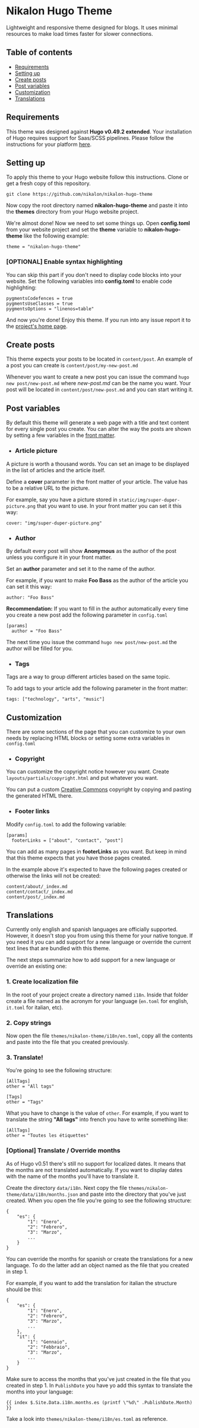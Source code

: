 # Nikalon Hugo Theme
Lightweight and responsive theme designed for blogs. It uses minimal resources to make load times faster for slower connections.

## Table of contents
* [Requirements](#requirements)
* [Setting up](#setting-up)
* [Create posts](#create-posts)
* [Post variables](#post-variables)
* [Customization](#customization)
* [Translations](#translations)

## Requirements
This theme was designed against **Hugo v0.49.2 extended**. Your installation of Hugo requires support for Saas/SCSS pipelines. Please follow the instructions for your platform [here](https://gohugo.io/getting-started/installing/).

## Setting up
To apply this theme to your Hugo website follow this instructions. Clone or get a fresh copy of this repository.

```
git clone https://github.com/nikalon/nikalon-hugo-theme
```

Now copy the root directory named **nikalon-hugo-theme** and paste it into the **themes** directory from your Hugo website project.

We're almost done! Now we need to set some things up. Open **config.toml** from your website project and set the **theme** variable to **nikalon-hugo-theme** like the following example:

```
theme = "nikalon-hugo-theme"
```

### [OPTIONAL] Enable syntax highlighting
You can skip this part if you don't need to display code blocks into your website. Set the following variables into **config.toml** to enable code highlighting:
```
pygmentsCodefences = true
pygmentsUseClasses = true
pygmentsOptions = "linenos=table"
```

And now you're done! Enjoy this theme. If you run into any issue report it to the [project's home page](https://github.com/nikalon/nikalon-hugo-theme/issues).

## Create posts
This theme expects your posts to be located in `content/post`. An example of a post you can create is `content/post/my-new-post.md`

Whenever you want to create a new post you can issue the command `hugo new post/new-post.md` where *new-post.md* can be the name you want. Your post will be located in `content/post/new-post.md` and you can start writing it.

## Post variables
By default this theme will generate a web page with a title and text content for every single post you create. You can alter the way the posts are shown by setting a few variables in the [front matter](https://gohugo.io/content-management/front-matter).

* ### Article picture
A picture is worth a thousand words. You can set an image to be displayed in the list of articles and the article itself.

Define a **cover** parameter in the front matter of your article. The value has to be a relative URL to the picture.

For example, say you have a picture stored in `static/img/super-duper-picture.png` that you want to use. In your front matter you can set it this way:

```
cover: "img/super-duper-picture.png"
```

* ### Author
By default every post will show **Anonymous** as the author of the post unless you configure it in your front matter.

Set an **author** parameter and set it to the name of the author.

For example, if you want to make **Foo Bass** as the author of the article you can set it this way:

```
author: "Foo Bass"
```

**Recommendation:** If you want to fill in the author automatically every time you create a new post add the following parameter in `config.toml`

```
[params]
  author = "Foo Bass"
```

The next time you issue the command `hugo new post/new-post.md` the author will be filled for you.

* ### Tags
Tags are a way to group different articles based on the same topic.

To add tags to your article add the following parameter in the front matter:

```
tags: ["technology", "arts", "music"]
```

## Customization
There are some sections of the page that you can customize to your own needs by replacing HTML blocks or setting some extra variables in `config.toml`

* ### Copyright
You can customize the copyright notice however you want. Create `layouts/partials/copyright.html` and put whatever you want.

You can put a custom [Creative Commons](https://creativecommons.org/choose/) copyright by copying and pasting the generated HTML there.

* ### Footer links
Modify `config.toml` to add the following variable:

```
[params]
  footerLinks = ["about", "contact", "post"]
```

You can add as many pages in **footerLinks** as you want. But keep in mind that this theme expects that you have those pages created.

In the example above it's expected to have the following pages created or otherwise the links will not be created:

```
content/about/_index.md
content/contact/_index.md
content/post/_index.md
```
## Translations
Currently only english and spanish languages are officially supported. However, it doesn't stop you from using this theme for your native tongue. If you need it you can add support for a new language or override the current text lines that are bundled with this theme.

The next steps summarize how to add support for a new language or override an existing one:

### 1. Create localization file
In the root of your project create a directory named `i18n`. Inside that folder create a file named as the acronym for your language (`en.toml` for english, `it.toml` for italian, etc).

### 2. Copy strings
Now open the file `themes/nikalon-theme/i18n/en.toml`, copy all the contents and paste into the file that you created previously.

### 3. Translate!
You're going to see the following structure:

```
[AllTags]
other = "All tags"

[Tags]
other = "Tags"
```

What you have to change is the value of `other`. For example, if you want to translate the string **"All tags"** into french you have to write something like:

```
[AllTags]
other = "Toutes les étiquettes"
```

### **[Optional]** Translate / Override months

As of Hugo v0.51 there's still no support for localized dates. It means that the months are not translated automatically. If you want to display dates with the name of the months you'll have to translate it.

Create the directory `data/i18n`. Next copy the file `themes/nikalon-theme/data/i18n/months.json` and paste into the directory that you've just created. When you open the file you're going to see the following structure:

```
{
    "es": {
        "1": "Enero",
        "2": "Febrero",
        "3": "Marzo",
        ...
    }
}
```

You can override the months for spanish or create the translations for a new language. To do the latter add an object named as the file that you created in step 1. 

For example, if you want to add the translation for italian the structure should be this:

```
{
    "es": {
        "1": "Enero",
        "2": "Febrero",
        "3": "Marzo",
        ...
    },
    "it": {
        "1": "Gennaio",
        "2": "Febbraio",
        "3": "Marzo",
        ...
    }
}
```
Make sure to access the months that you've just created in the file that you created in step 1. In `PublishDate` you have yo add this syntax to translate the months into your language:

```
{{ index $.Site.Data.i18n.months.es (printf \"%d\" .PublishDate.Month) }}
```

Take a look into `themes/nikalon-theme/i18n/es.toml` as reference.
